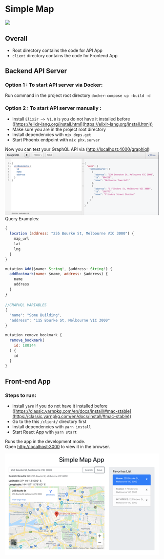 
# Simple Map
![](https://github.com/vickyqjx/simple_map/workflows/Elixir_Test/badge.svg)

## Overall
* Root directory contains the code for API App
* `client` directory contains the code for Frontend App

## Backend API Server
### Option 1 : To start API server via Docker:
Run command in the project root directory `docker-compose up -build -d`

### Option 2 :  To start API server manually :
  * Install `Elixir ~> V1.8`  is you do not have it installed  before ([https://elixir-lang.org/install.html](https://elixir-lang.org/install.html))
  * Make sure you are in the project root directory
  * Install dependencies with `mix deps.get`
  * Start Phoenix endpoint with `mix phx.server`

Now you can test your GraphQL API via ([http://localhost:4000/graphiql](http://localhost:4000/graphiql))
![API Example](https://github.com/vickyqjx/simple_map/blob/master/docs/GraphQL_example.png)
Query Examples:
``` js
{
  location (address: "255 Bourke St, Melbourne VIC 3000") {
    map_url
    lat
    lng
  }
}
```

``` js
mutation Add($name: String!, $address: String!) {
  addBookmark(name: $name, address: $address) {
    name
    address
  }
}

//GRAPHQL VARIABLES
{
  "name": "Some Building",
  "address": "115 Bourke St, Melbourne VIC 3000"
}
```

``` js
mutation remove_bookmark {
  remove_bookmark(
    id: 180144
  ) {
    id
  }
}
```
## Front-end App
### Steps to run:
 * Install `yarn` if you do not have it installed before ([https://classic.yarnpkg.com/en/docs/install/#mac-stable](https://classic.yarnpkg.com/en/docs/install/#mac-stable))
 * Go to the this `/client/` directory first
 * Install dependencies with `yarn install`
 * Start React App with `yarn start`

 Runs the app in the development mode.<br />
 Open [http://localhost:3000](http://localhost:3000) to view it in the browser.

 ![enter image description here](https://github.com/vickyqjx/simple_map/blob/master/docs/Demo_example.png)
